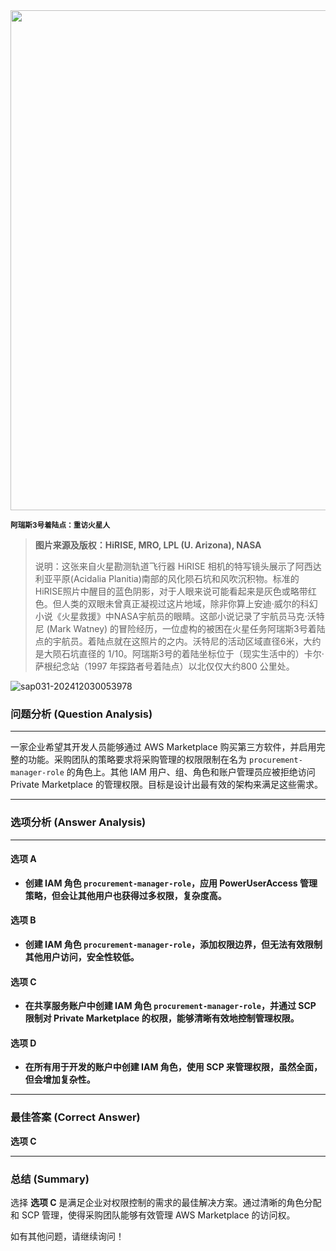 <img src="https://www.bjp.org.cn/upload/image/2024/03/22/1711086487325073498.jpg" width="800" />  

<small>**阿瑞斯3号着陆点：重访火星人**</small>  

> **图片来源及版权：HiRISE, MRO, LPL (U. Arizona), NASA**
>
> 说明：这张来自火星勘测轨道飞行器 HiRISE 相机的特写镜头展示了阿西达利亚平原(Acidalia Planitia)南部的风化陨石坑和风吹沉积物。标准的HiRISE照片中醒目的蓝色阴影，对于人眼来说可能看起来是灰色或略带红色。但人类的双眼未曾真正凝视过这片地域，除非你算上安迪·威尔的科幻小说《火星救援》中NASA宇航员的眼睛。这部小说记录了宇航员马克·沃特尼 (Mark Watney) 的冒险经历，一位虚构的被困在火星任务阿瑞斯3号着陆点的宇航员。着陆点就在这照片的之内。沃特尼的活动区域直径6米，大约是大陨石坑直径的 1/10。阿瑞斯3号的着陆坐标位于（现实生活中的）卡尔·萨根纪念站（1997 年探路者号着陆点）以北仅仅大约800 公里处。



![sap031-202412030053978](https://aea62e6.webp.li/2024/12/sap031-202412030053978.png)



### 问题分析 (Question Analysis)

------

一家企业希望其开发人员能够通过 AWS Marketplace 购买第三方软件，并启用完整的功能。采购团队的策略要求将采购管理的权限限制在名为 `procurement-manager-role` 的角色上。其他 IAM 用户、组、角色和账户管理员应被拒绝访问 Private Marketplace 的管理权限。目标是设计出最有效的架构来满足这些需求。

---

### 选项分析 (Answer Analysis)

------

#### **选项 A**

- **创建 IAM 角色 `procurement-manager-role`，应用 PowerUserAccess 管理策略，但会让其他用户也获得过多权限，复杂度高。**

#### **选项 B**

- **创建 IAM 角色 `procurement-manager-role`，添加权限边界，但无法有效限制其他用户访问，安全性较低。**

#### **选项 C**

- **在共享服务账户中创建 IAM 角色 `procurement-manager-role`，并通过 SCP 限制对 Private Marketplace 的权限，能够清晰有效地控制管理权限。**

#### **选项 D**

- **在所有用于开发的账户中创建 IAM 角色，使用 SCP 来管理权限，虽然全面，但会增加复杂性。**

---

### 最佳答案 (Correct Answer)

**选项 C** 

---

### 总结 (Summary)

选择 **选项 C** 是满足企业对权限控制的需求的最佳解决方案。通过清晰的角色分配和 SCP 管理，使得采购团队能够有效管理 AWS Marketplace 的访问权。 

如有其他问题，请继续询问！
